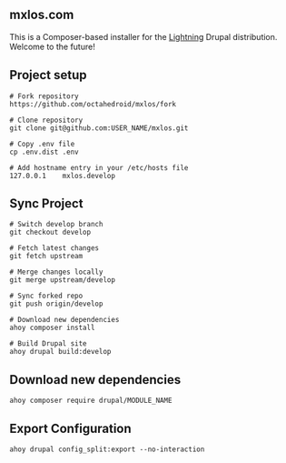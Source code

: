 mxlos.com
--

This is a Composer-based installer for the [Lightning](https://www.drupal.org/project/lightning) Drupal distribution. Welcome to the future!

## Project setup
```
# Fork repository
https://github.com/octahedroid/mxlos/fork

# Clone repository
git clone git@github.com:USER_NAME/mxlos.git

# Copy .env file
cp .env.dist .env

# Add hostname entry in your /etc/hosts file
127.0.0.1    mxlos.develop
```

## Sync Project
```
# Switch develop branch
git checkout develop

# Fetch latest changes
git fetch upstream

# Merge changes locally
git merge upstream/develop

# Sync forked repo 
git push origin/develop

# Download new dependencies
ahoy composer install

# Build Drupal site
ahoy drupal build:develop
```

## Download new dependencies 
```
ahoy composer require drupal/MODULE_NAME
```

## Export Configuration
```
ahoy drupal config_split:export --no-interaction
```
